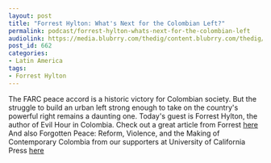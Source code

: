 ```yaml
---
layout: post
title: "Forrest Hylton: What's Next for the Colombian Left?"
permalink: podcast/forrest-hylton-whats-next-for-the-colombian-left
audiolink: https://media.blubrry.com/thedig/content.blubrry.com/thedig/The_Dig_-_EP_38_-_Hylton.mp3
post_id: 662
categories: 
- Latin America
tags: 
- Forrest Hylton
---
```


The FARC peace accord is a historic victory for Colombian society. But the struggle to build an urban left strong enough to take on the country's powerful right remains a daunting one. Today's guest is Forrest Hylton, the author of Evil Hour in Colombia. Check out a great article from Forrest [here](https://www.academia.edu/26907051/The_Experience_of_Defeat_The_Colombian_Left_and_the_Cold_War_that_Never_Ended) And also Forgotten Peace: Reform, Violence, and the Making of Contemporary Colombia from our supporters at University of California Press [here](https://www.ucpress.edu/book.php?isbn=9780520293939)